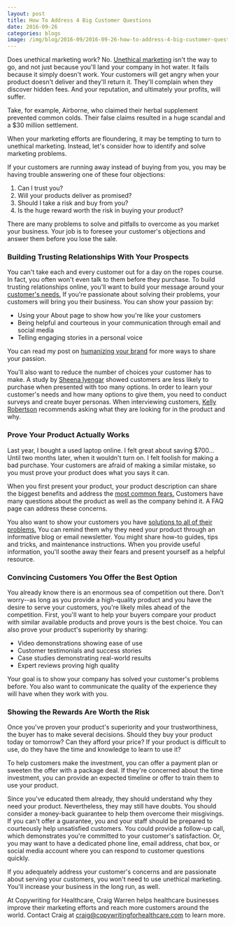 ```yaml
--- 
layout: post
title: How To Address 4 Big Customer Questions
date: 2016-09-26
categories: blogs
image: /img/blog/2016-09/2016-09-26-how-to-address-4-big-customer-questions.png
---
```


Does unethical marketing work? No. [Unethical marketing](http://whitehatcrew.com/blog/how-do-customers-decide-to-buy/) isn't the way to go, and not just because you'll land your company in hot water. It fails because it simply doesn't work. Your customers will get angry when your product doesn't deliver and they'll return it. They'll complain when they discover hidden fees. And your reputation, and ultimately your profits, will suffer.

Take, for example, Airborne, who claimed their herbal supplement prevented common colds. Their false claims resulted in a huge scandal and a $30 million settlement.

When your marketing efforts are floundering, it may be tempting to turn to unethical marketing. Instead, let's consider how to identify and solve marketing problems.

If your customers are running away instead of buying from you, you may be having trouble answering one of these four objections:

1. Can I trust you?
2. Will your products deliver as promised? 
3. Should I take a risk and buy from you?
4. Is the huge reward worth the risk in buying your product?

There are many problems to solve and pitfalls to overcome as you market your business. Your job is to foresee your customer's objections and answer them before you lose the sale.

### Building Trusting Relationships With Your Prospects

You can't take each and every customer out for a day on the ropes course. In fact, you often won't even talk to them before they purchase. To build trusting relationships online, you'll want to build your message around your [customer's needs.](http://www.businessknowhow.com/marketing/reasonsbuy.htm) If you're passionate about solving their problems, your customers will bring you their business. You can show your passion by:

* Using your About page to show how you're like your customers
* Being helpful and courteous in your communication through email and social media
* Telling engaging stories in a personal voice

You can read my post on [humanizing your brand](http://www.copywritingforhealthcare.com/blogs/2016/09/05/humanizing-your-brand.html) for more ways to share your passion.

You'll also want to reduce the number of choices your customer has to make. A study by [Sheena Iyengar](https://hbr.org/2006/06/more-isnt-always-better) showed customers are less likely to purchase when presented with too many options. In order to learn your customer's needs and how many options to give them, you need to conduct surveys and create buyer personas. When interviewing customers, [Kelly Robertson](http://www.businessknowhow.com/marketing/whybuy.htm) recommends asking what they are looking for in the product and why. 

### Prove Your Product Actually Works

Last year, I bought a used laptop online. I felt great about saving $700... Until two months later, when it wouldn't turn on. I felt foolish for making a bad purchase. Your customers are afraid of making a similar mistake, so you must prove your product does what you says it can.

When you first present your product, your product description can share the biggest benefits and address the [most common fears.](http://www.themogulmom.com/2011/02/customer-objections/) Customers have many questions about the product as well as the company behind it. A FAQ page can address these concerns.

You also want to show your customers you have [solutions to all of their problems.](https://www.thebalance.com/top-5-reasons-customers-aren-t-buying-from-you-2295720) You can remind them why they need your product through an informative blog or email newsletter. You might share how-to guides, tips and tricks, and maintenance instructions. When you provide useful information, you'll soothe away their fears and present yourself as a helpful resource. 

### Convincing Customers You Offer the Best Option

You already know there is an enormous sea of competition out there. Don't worry--as long as you provide a high-quality product and you have the desire to serve your customers, you're likely miles ahead of the competition. First, you'll want to help your buyers compare your product with similar available products and prove yours is the best choice. You can also prove your product's superiority by sharing:

* Video demonstrations showing ease of use
* Customer testimonials and success stories
* Case studies demonstrating real-world results
* Expert reviews proving high quality

Your goal is to show your company has solved your customer's problems before. You also want to communicate the quality of the experience they will have when they work with you.

### Showing the Rewards Are Worth the Risk

Once you've proven your product's superiority and your trustworthiness, the buyer has to make several decisions. Should they buy your product today or tomorrow? Can they afford your price? If your product is difficult to use, do they have the time and knowledge to learn to use it? 

To help customers make the investment, you can offer a payment plan or sweeten the offer with a package deal. If they're concerned about the time investment, you can provide an expected timeline or offer to train them to use your product.  

Since you've educated them already, they should understand why they need your product. Nevertheless, they may still have doubts. You should consider a money-back guarantee to help them overcome their misgivings. If you can't offer a guarantee, you and your staff should be prepared to courteously help unsatisfied customers. You could provide a follow-up call, which demonstrates you're committed to your customer's satisfaction. Or, you may want to have a dedicated phone line, email address, chat box, or social media account where you can respond to customer questions quickly. 

If you adequately address your customer's concerns and are passionate about serving your customers, you won't need to use unethical marketing. You'll increase your business in the long run, as well.

At Copywriting for Healthcare, Craig Warren helps healthcare businesses improve their marketing efforts and reach more customers around the world. Contact Craig at craig@copywritingforhealthcare.com to learn more.